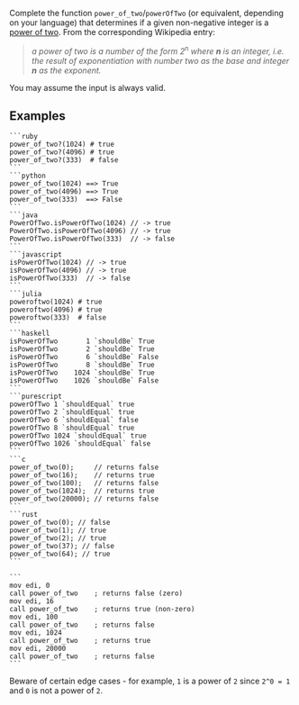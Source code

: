 Complete the function `power_of_two`/`powerOfTwo` (or equivalent, depending on your language) that determines if a given non-negative integer is a [power of two](https://en.wikipedia.org/wiki/Power_of_two).  From the corresponding Wikipedia entry:

> *a power of two is a number of the form 2<sup>n</sup> where **n** is an integer, i.e. the result of exponentiation with number two as the base and integer **n** as the exponent.*

You may assume the input is always valid.

## Examples

~~~if-not:nasm
```ruby
power_of_two?(1024) # true
power_of_two?(4096) # true
power_of_two?(333)  # false
```
```python
power_of_two(1024) ==> True
power_of_two(4096) ==> True
power_of_two(333)  ==> False
```
```java
PowerOfTwo.isPowerOfTwo(1024) // -> true
PowerOfTwo.isPowerOfTwo(4096) // -> true
PowerOfTwo.isPowerOfTwo(333)  // -> false
```
```javascript
isPowerOfTwo(1024) // -> true
isPowerOfTwo(4096) // -> true
isPowerOfTwo(333)  // -> false
```
```julia
poweroftwo(1024) # true
poweroftwo(4096) # true
poweroftwo(333)  # false
```
```haskell
isPowerOfTwo       1 `shouldBe` True
isPowerOfTwo       2 `shouldBe` True
isPowerOfTwo       6 `shouldBe` False
isPowerOfTwo       8 `shouldBe` True
isPowerOfTwo    1024 `shouldBe` True
isPowerOfTwo    1026 `shouldBe` False
```
```purescript
powerOfTwo 1 `shouldEqual` true
powerOfTwo 2 `shouldEqual` true
powerOfTwo 6 `shouldEqual` false
powerOfTwo 8 `shouldEqual` true
powerOfTwo 1024 `shouldEqual` true
powerOfTwo 1026 `shouldEqual` false
```
```c
power_of_two(0);     // returns false
power_of_two(16);    // returns true
power_of_two(100);   // returns false
power_of_two(1024);  // returns true
power_of_two(20000); // returns false
```
```rust
power_of_two(0); // false
power_of_two(1); // true
power_of_two(2); // true
power_of_two(37); // false
power_of_two(64); // true
```
~~~
~~~if:nasm
```
mov edi, 0
call power_of_two    ; returns false (zero)
mov edi, 16
call power_of_two    ; returns true (non-zero)
mov edi, 100
call power_of_two    ; returns false
mov edi, 1024
call power_of_two    ; returns true
mov edi, 20000
call power_of_two    ; returns false
```
~~~

Beware of certain edge cases - for example, `1` is a power of `2` since `2^0 = 1` and `0` is not a power of `2`.
